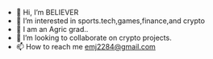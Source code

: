 - 👋 Hi, I’m BELIEVER
- 👀 I’m interested in sports.tech,games,finance,and crypto
- 🌱 I am an Agric grad..
- 💞️ I’m looking to collaborate on crypto projects.
- 📫 How to reach me emj2284@gmail.com

<!---
JAMESWICK/JAMESWICK is a ✨ special ✨ repository because its `README.md` (this file) appears on your GitHub profile.
You can click the Preview link to take a look at your changes.
--->
